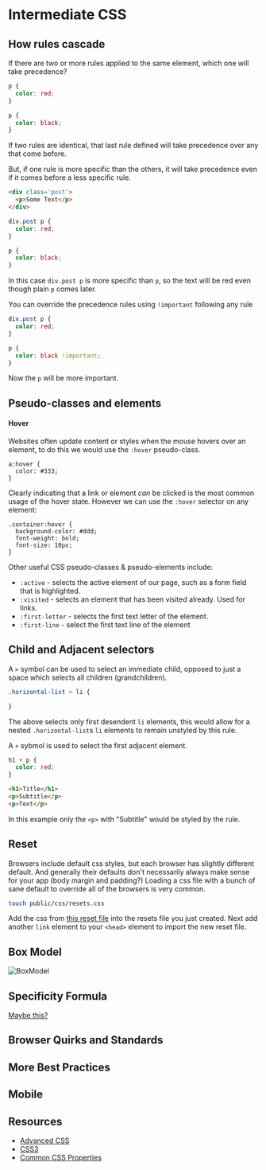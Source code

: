 # Intermediate CSS

## How rules cascade

If there are two or more rules applied to the same element, which one will take precedence?

```css
p {
  color: red;
}

p {
  color: black;
}
```

If two rules are identical, that last rule defined will take precedence over any that come before.

But, if one rule is more specific than the others, it will take precedence even if it comes before a less specific rule.
```html
<div class='post'>
  <p>Some Text</p>
</div>
```
```css
div.post p {
  color: red;
}

p {
  color: black;
}
```

In this case `div.post p` is more specific than `p`, so the text will be red even though plain `p` comes later.

You can override the precedence rules using `!important` following any rule

```css
div.post p {
  color: red;
}

p {
  color: black !important;
}
```

Now the `p` will be more important.

## Pseudo-classes and elements

#### Hover

Websites often update content or styles when the mouse hovers over an element, to do this we would use the `:hover` pseudo-class.

    a:hover {
      color: #333;
    }

Clearly indicating that a link or element *can* be clicked is the most common usage of the hover state. However we can use the `:hover` selector on any element:

    .container:hover {
      background-color: #ddd;
      font-weight: bold;
      font-size: 10px;
    }

Other useful CSS pseudo-classes & pseudo-elements include:

- `:active` - selects the active element of our page, such as a form field that is highlighted.
- `:visited` - selects an element that has been visited already. Used for links.
- `:first-letter` - selects the first text letter of the element.
- `:first-line` - select the first text line of the element

## Child and Adjacent selectors

A `>` symbol can be used to select an immediate child, opposed to just a space which selects all children (grandchildren).

```css
.horizontal-list > li {

}
```

The above selects only first desendent `li` elements, this would allow for a nested `.horizontal-list`s `li` elements to remain unstyled by this rule.

A `+` sybmol is used to select the first adjacent element.

```css
h1 + p {
  color: red;
}
```

```html
<h1>Title</h1>
<p>Subtitle</p>
<p>Text</p>
```

In this example only the `<p>` with "Subtitle" would be styled by the rule.

## Reset

Browsers include default css styles, but each browser has slightly different default.
And generally their defaults don't necessarily always make sense for your app (body margin and padding?)
Loading a css file with a bunch of sane default to override all of the browsers is very common.

```bash
touch public/css/resets.css
```
Add the css from [this reset file](http://meyerweb.com/eric/tools/css/reset/reset.css) into the resets file you just created.
Next add another `link` element to your `<head>` element to import the new reset file.

## Box Model
![BoxModel](http://www.w3.org/TR/CSS2/images/boxdim.png)

## Specificity Formula
[Maybe this?](http://www.smashingmagazine.com/2007/07/27/css-specificity-things-you-should-know/)

## Browser Quirks and Standards

## More Best Practices

## Mobile

Resources
--------

- [Advanced CSS](http://htmldog.com/guides/css/advanced/)
- [CSS3](http://www.css3.info)
- [Common CSS Properties](https://developer.mozilla.org/en-US/docs/Web/CSS/CSS_Properties_Reference)
